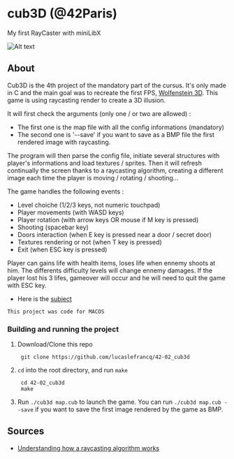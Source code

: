 # cub3D (@42Paris)

My first RayCaster with miniLibX

![Alt text](https://github.com/lucaslefrancq/42-02_cub3d/blob/master/cub3D_example.png)

## About

Cub3D is the 4th project of the mandatory part of the cursus.
It's only made in C and the main goal was to recreate the first FPS, [Wolfenstein 3D][1].
This game is using raycasting render to create a 3D illusion.

It will first check the arguments (only one / or two are allowed) :
- The first one is the map file with all the config informations (mandatory)
- The second one is '--save' if you want to save as a BMP file the first
  rendered image with raycasting.

The program will then parse the config file, initiate several structures with
player's informations and load textures / sprites. Then it will refresh continually
the screen thanks to a raycasting algorithm, creating a different image each time
the player is moving / rotating / shooting...

The game handles the following events :
- Level choiche (1/2/3 keys, not numeric touchpad)
- Player movements (with WASD keys)
- Player rotation (with arrow keys OR mouse if M key is pressed)
- Shooting (spacebar key)
- Doors interaction (when E key is pressed near a door / secret door)
- Textures rendering or not (when T key is pressed)
- Exit (when ESC key is pressed)

Player can gains life with health items, loses life when ennemy shoots at him.
The differents difficulty levels will change ennemy damages. If the player lost
his 3 lifes, gameover will occur and he will need to quit the game with ESC key.

- Here is the [subject][2]

`This project was code for MACOS`

### Building and running the project

1. Download/Clone this repo

        git clone https://github.com/lucaslefrancq/42-02_cub3d

2. `cd` into the root directory, and run `make`

        cd 42-02_cub3d
        make

3.  Run `./cub3d map.cub` to launch the game.
	You can run `./cub3d map.cub --save` if you want to save the first image rendered by the game as BMP.
    
## Sources

- [Understanding how a raycasting algorithm works][3]

[1]: https://www.youtube.com/watch?v=7P_dic-pSKo&ab_channel=3DRealms
[2]: https://github.com/lucaslefrancq/42-02_cub3d/blob/master/cub3D.en.subject.pdf
[3]: https://permadi.com/1996/05/ray-casting-tutorial-table-of-contents/